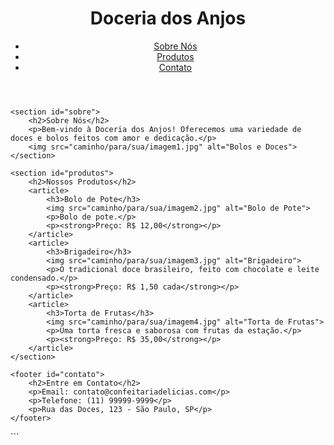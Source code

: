 
</head>
<body>
    <header>
        <h1>Doceria dos Anjos</h1>
        <nav>
            <ul>
                <li><a href="#sobre">Sobre Nós</a></li>
                <li><a href="#produtos">Produtos</a></li>
                <li><a href="#contato">Contato</a></li>
            </ul>
        </nav>
    </header>

    <section id="sobre">
        <h2>Sobre Nós</h2>
        <p>Bem-vindo à Doceria dos Anjos! Oferecemos uma variedade de doces e bolos feitos com amor e dedicação.</p>
        <img src="caminho/para/sua/imagem1.jpg" alt="Bolos e Doces">
    </section>

    <section id="produtos">
        <h2>Nossos Produtos</h2>
        <article>
            <h3>Bolo de Pote</h3>
            <img src="caminho/para/sua/imagem2.jpg" alt="Bolo de Pote">
            <p>Bolo de pote.</p>
            <p><strong>Preço: R$ 12,00</strong></p>
        </article>
        <article>
            <h3>Brigadeiro</h3>
            <img src="caminho/para/sua/imagem3.jpg" alt="Brigadeiro">
            <p>O tradicional doce brasileiro, feito com chocolate e leite condensado.</p>
            <p><strong>Preço: R$ 1,50 cada</strong></p>
        </article>
        <article>
            <h3>Torta de Frutas</h3>
            <img src="caminho/para/sua/imagem4.jpg" alt="Torta de Frutas">
            <p>Uma torta fresca e saborosa com frutas da estação.</p>
            <p><strong>Preço: R$ 35,00</strong></p>
        </article>
    </section>

    <footer id="contato">
        <h2>Entre em Contato</h2>
        <p>Email: contato@confeitariadelicias.com</p>
        <p>Telefone: (11) 99999-9999</p>
        <p>Rua das Doces, 123 - São Paulo, SP</p>
    </footer>
</body>
</html>
```
